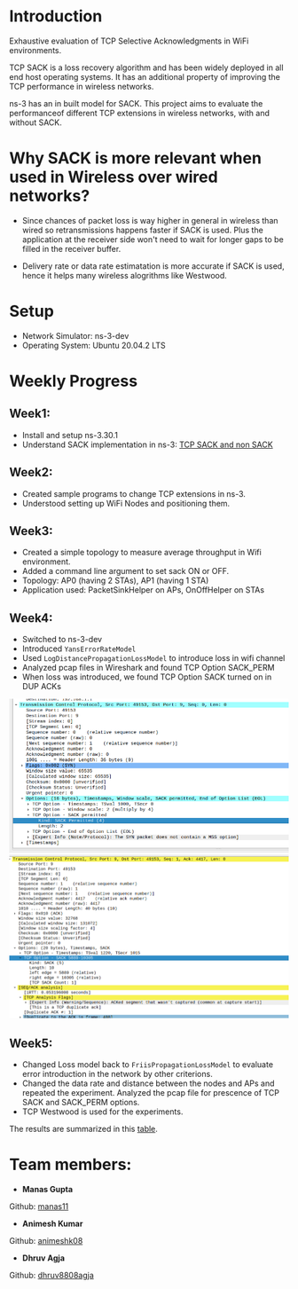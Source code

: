 # Introduction
​Exhaustive evaluation of TCP Selective 
Acknowledgments in WiFi environments.

TCP SACK is a loss recovery algorithm and has been widely deployed in all end host
operating systems. It has an additional property of improving the TCP performance in wireless networks. 

ns-3 has an in built model for SACK. This project aims to evaluate the performanceof different TCP extensions in wireless networks, with and without SACK.

# Why SACK is more relevant when used in Wireless over wired networks?
- Since chances of packet loss is way higher in general in wireless than wired so retransmissions happens faster if SACK is used. Plus the application at the receiver side won't need to wait for longer gaps to be filled in the receiver buffer.

- Delivery rate or data rate estimatation is more accurate if SACK is used, hence it helps many wireless alogrithms like Westwood.

# Setup
- Network Simulator: ns-3-dev
- Operating System: Ubuntu 20.04.2 LTS

# Weekly Progress

## Week1: 
- Install and setup ns-3.30.1
- Understand SACK implementation in ns-3: [TCP SACK and non SACK](https://www.nsnam.org/docs/models/html/tcp.html#tcp-sack-and-non-sack)

## Week2:
- Created sample programs to change TCP extensions in ns-3.
- Understood setting up WiFi Nodes and positioning them.


## Week3:
- Created a simple topology to measure average throughput in Wifi environment.
- Added a command line argument to set sack ON or OFF.
- Topology: AP0 (having 2 STAs), AP1 (having 1 STA)
- Application used: PacketSinkHelper on APs, OnOffHelper on STAs

## Week4: 
- Switched to ns-3-dev
- Introduced `YansErrorRateModel`
- Used `LogDistancePropagationLossModel` to introduce loss in wifi channel
- Analyzed pcap files in Wireshark and found TCP Option SACK_PERM 
- When loss was introduced, we found TCP Option SACK turned on in DUP ACKs

![Wireshark output TCP Option4 SACK_PERM](./images/sack-permitted-tcp-option4-wireshark.png)
![Wireshark output TCP Option5 SACK](./images/sack-tcp-option5-wireshark.png)
    
## Week5:
- Changed Loss model back to `FriisPropagationLossModel` to evaluate error introduction in the network by other criterions.
- Changed the data rate and distance between the nodes and APs and repeated the experiment. Analyzed the pcap file for prescence of TCP SACK and SACK_PERM options. 
- TCP Westwood is used for the experiments.
 
The results are summarized in this [table](./week5/TCPWestwood_distance_datarate.csv).                        

# Team members: 
* **Manas Gupta**
    
 Github: [manas11](https://github.com/manas11)
    
* **Animesh Kumar**
    
 Github: [animeshk08](https://github.com/animeshk08)

* **Dhruv Agja**
   
 Github: [dhruv8808agja](https://github.com/dhruv8808agja)
